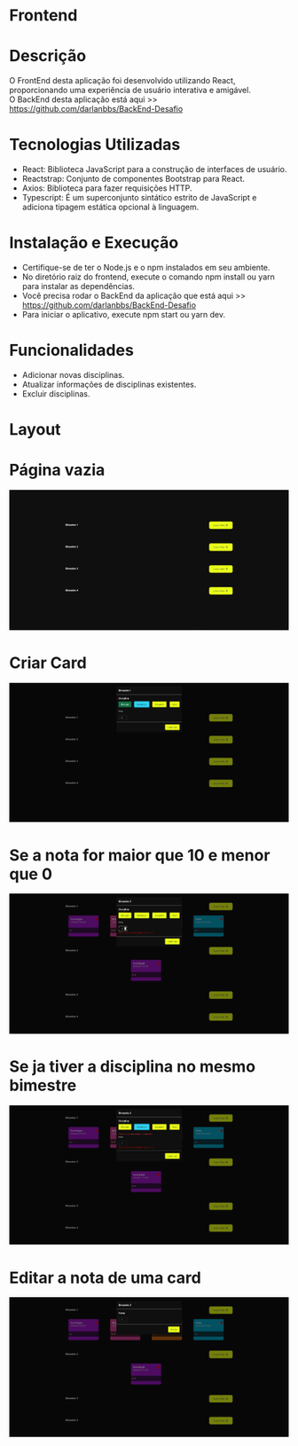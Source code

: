 # Frontend

# Descrição

O FrontEnd desta aplicação foi desenvolvido utilizando React, proporcionando uma experiência de usuário interativa e amigável.<br>
O BackEnd desta aplicação está aqui >> https://github.com/darlanbbs/BackEnd-Desafio

# Tecnologias Utilizadas
- React: Biblioteca JavaScript para a construção de interfaces de usuário.
- Reactstrap: Conjunto de componentes Bootstrap para React.
- Axios: Biblioteca para fazer requisições HTTP.
- Typescript: É um superconjunto sintático estrito de JavaScript e adiciona tipagem estática opcional à linguagem.

# Instalação e Execução
- Certifique-se de ter o Node.js e o npm instalados em seu ambiente.
- No diretório raiz do frontend, execute o comando npm install ou yarn para instalar as dependências.
- Você precisa rodar o BackEnd da aplicação que está aqui >> https://github.com/darlanbbs/BackEnd-Desafio
- Para iniciar o aplicativo, execute npm start ou yarn dev.

# Funcionalidades 
- Adicionar novas disciplinas.
- Atualizar informações de disciplinas existentes.
- Excluir disciplinas.

# Layout

# Página vazia
  ![Web1](https://github.com/darlanbbs/Front-End-Desafio/blob/desafio-Darlan_Bomfim/layout/page1Nothing.png)

# Criar Card
  ![Web1](https://github.com/darlanbbs/Front-End-Desafio/blob/desafio-Darlan_Bomfim/layout/criarCard.png)

# Se a nota for maior que 10 e menor que 0
  ![Web1](https://github.com/darlanbbs/Front-End-Desafio/blob/desafio-Darlan_Bomfim/layout/notaInvalida.png)

# Se ja tiver a disciplina no mesmo bimestre

![Web1](https://github.com/darlanbbs/Front-End-Desafio/blob/desafio-Darlan_Bomfim/layout/disciplinaExist.png)

# Editar a nota de uma card

![Web1](https://github.com/darlanbbs/Front-End-Desafio/blob/desafio-Darlan_Bomfim/layout/editNote.png)
